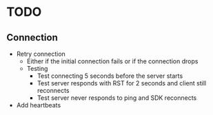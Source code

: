 # TODO

## Connection
* Retry connection
  * Either if the initial connection fails or if the connection drops
  * Testing
    * Test connecting 5 seconds before the server starts
	* Test server responds with RST for 2 seconds and client still reconnects
	* Test server never responds to ping and SDK reconnects
* Add heartbeats
